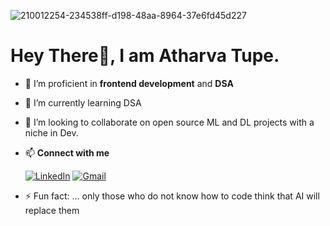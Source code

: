


![210012254-234538ff-d198-48aa-8964-37e6fd45d227](https://github.com/user-attachments/assets/36efc61e-217e-4af5-9f05-3f82edd22d2c)
 # Hey There👋, I am Atharva Tupe.
- 👀 I’m proficient in **frontend development** and **DSA**
- 🌱 I’m currently learning DSA
- 💞️ I’m looking to collaborate on open source ML and DL projects with a niche in Dev.
- 📫 **Connect with me**

     [![LinkedIn](https://img.shields.io/badge/-LinkedIn-blue?style=flat&logo=linkedin&logoColor=white)](https://www.linkedin.com/in/your-profile)
   [![Gmail](https://img.shields.io/badge/-Gmail-D14836?style=flat&logo=gmail&logoColor=white)](mailto:your.email@gmail.com)

- ⚡ Fun fact: ... only those who do not know how to code think that AI will replace them

<!---
tupe-atharva/tupe-atharva is a ✨ special ✨ repository because its `README.md` (this file) appears on your GitHub profile.
You can click the Preview link to take a look at your changes.
--->
